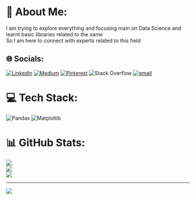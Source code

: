 # 💫 About Me:
I am trying to explore everything and focusing main on Data Science and learnt basic libraries related to the same<br>So I am here to connect with experts related to this field


## 🌐 Socials:
[![LinkedIn](https://img.shields.io/badge/LinkedIn-%230077B5.svg?logo=linkedin&logoColor=white)](https://linkedin.com/in/https://www.linkedin.com/in/falansh-srivastava-7b6117333/) [![Medium](https://img.shields.io/badge/Medium-12100E?logo=medium&logoColor=white)](https://medium.com/@https://medium.com/@falansh200) [![Pinterest](https://img.shields.io/badge/Pinterest-%23E60023.svg?logo=Pinterest&logoColor=white)](https://pinterest.com/https://in.pinterest.com/falansh200/) ![Stack Overflow](https://img.shields.io/badge/-Stackoverflow-FE7A16?logo=stack-overflow&logoColor=white) [![email](https://img.shields.io/badge/Email-D14836?logo=gmail&logoColor=white)](mailto:falansh200@gmail.com) 

# 💻 Tech Stack:
![Pandas](https://img.shields.io/badge/pandas-%23150458.svg?style=for-the-badge&logo=pandas&logoColor=white) ![Matplotlib](https://img.shields.io/badge/Matplotlib-%23ffffff.svg?style=for-the-badge&logo=Matplotlib&logoColor=black)
# 📊 GitHub Stats:
![](https://github-readme-stats.vercel.app/api?username=falansh20&theme=dark&hide_border=false&include_all_commits=false&count_private=false)<br/>
![](https://nirzak-streak-stats.vercel.app/?user=falansh20&theme=dark&hide_border=false)<br/>
![](https://github-readme-stats.vercel.app/api/top-langs/?username=falansh20&theme=dark&hide_border=false&include_all_commits=false&count_private=false&layout=compact)

---
[![](https://visitcount.itsvg.in/api?id=falansh20&icon=0&color=0)](https://visitcount.itsvg.in)

<!-- Proudly created with GPRM ( https://gprm.itsvg.in ) -->
